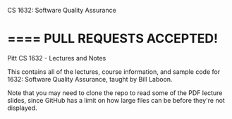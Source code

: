 CS 1632: Software Quality Assurance

====
PULL REQUESTS ACCEPTED!
====

Pitt CS 1632 - Lectures and Notes

This contains all of the lectures, course information, and sample code for 1632: Software Quality Assurance, taught by Bill Laboon.

Note that you may need to clone the repo to read some of the PDF lecture slides, since GitHub has a limit on how large files can be before they're not displayed.
